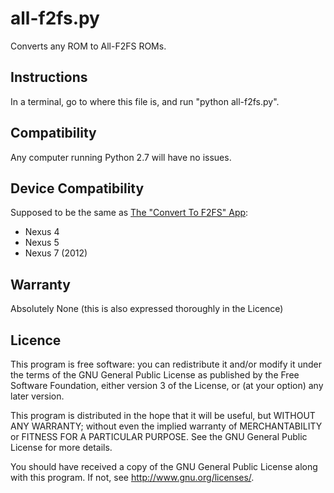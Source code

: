# all-f2fs.py

Converts any ROM to All-F2FS ROMs.

## Instructions

In a terminal, go to where this file is, and run "python all-f2fs.py".

## Compatibility

Any computer running Python 2.7 will have no issues.

## Device Compatibility

Supposed to be the same as [The "Convert To F2FS" App](https://play.google.com/store/apps/details?id=com.runnerway.converttof2fs):

* Nexus 4
* Nexus 5
* Nexus 7 (2012)

## Warranty

Absolutely None (this is also expressed thoroughly in the Licence)

## Licence

This program is free software: you can redistribute it and/or modify
it under the terms of the GNU General Public License as published by
the Free Software Foundation, either version 3 of the License, or
(at your option) any later version.

This program is distributed in the hope that it will be useful,
but WITHOUT ANY WARRANTY; without even the implied warranty of
MERCHANTABILITY or FITNESS FOR A PARTICULAR PURPOSE.  See the
GNU General Public License for more details.

You should have received a copy of the GNU General Public License
along with this program.  If not, see <http://www.gnu.org/licenses/>.

